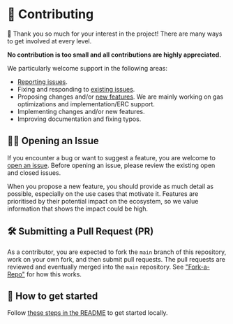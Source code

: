 # 🫡 Contributing

🙏 Thank you so much for your interest in the project! There are many ways to get involved at every level.

**No contribution is too small and all contributions are highly appreciated.**

We particularly welcome support in the following areas:

- [Reporting issues](https://github.com/cairoeth/rustmate/issues/new).
- Fixing and responding to [existing issues](https://github.com/cairoeth/rustmate/issues).
- Proposing changes and/or [new features](https://github.com/cairoeth/rustmate/issues). We are mainly working on gas optimizations and implementation/ERC support.
- Implementing changes and/or new features.
- Improving documentation and fixing typos.

## 🙋‍♀️ Opening an Issue

If you encounter a bug or want to suggest a feature, you are welcome to [open an issue](https://github.com/cairoeth/rustmate/issues/new). Before opening an issue, please review the existing open and closed issues.

When you propose a new feature, you should provide as much detail as possible, especially on the use cases that motivate it. Features are prioritised by their potential impact on the ecosystem, so we value information that shows the impact could be high.

## 🛠 Submitting a Pull Request (PR)

As a contributor, you are expected to fork the `main` branch of this repository, work on your own fork, and then submit pull requests. The pull requests are reviewed and eventually merged into the `main` repository. See ["Fork-a-Repo"](https://help.github.com/articles/fork-a-repo) for how this works.

## 🤝 How to get started

Follow [these steps in the README](https://github.com/cairoeth/rustmate#-how-to-replicate) to get started locally.
